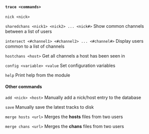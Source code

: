 #### `trace <commands>`

`nick <nick>`

`sharedchans <nick1> <nick2> ... <nick#>` Show common channels between a list of users

`intersect <#channel1> <#channel2> ... <#channel#>` Display users common to a list of channels

`hostchans <host>` Get all channels a host has been seen in

`config <variable> <value` Set configuration variables

`help` Print help from the module

#### Other commands

`add <nick> <host>` Manually add a nick/host entry to the database

`save` Manually save the latest tracks to disk

`merge hosts <url>` Merges the **hosts** files from two users

`merge chans <url>` Merges the **chans** files from two users
